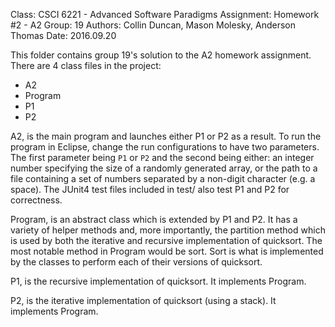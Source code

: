 Class: 		CSCI 6221 - Advanced Software Paradigms
Assignment: 	Homework #2 - A2
Group:		19
Authors:	Collin Duncan, Mason Molesky, Anderson Thomas
Date:		2016.09.20

This folder contains group 19's solution to the A2 homework assignment. There are 4 class files in the project:
- A2
- Program
- P1 
- P2

A2, is the main program and launches either P1 or P2 as a result. To run the program in Eclipse, change the run configurations to have two parameters. The first parameter being `P1` or `P2` and the second being either: an integer number specifying the size of a randomly generated array, or the path to a file containing a set of numbers separated by a non-digit character (e.g. a space). The JUnit4 test files included in test/ also test P1 and P2 for correctness.

Program, is an abstract class which is extended by P1 and P2. It has a variety of helper methods and, more importantly, the partition method which is used by both the iterative and recursive implementation of quicksort. The most notable method in Program would be sort. Sort is what is implemented by the classes to perform each of their versions of quicksort.

P1, is the recursive implementation of quicksort. It implements Program.

P2, is the iterative implementation of quicksort (using a stack). It implements Program.
